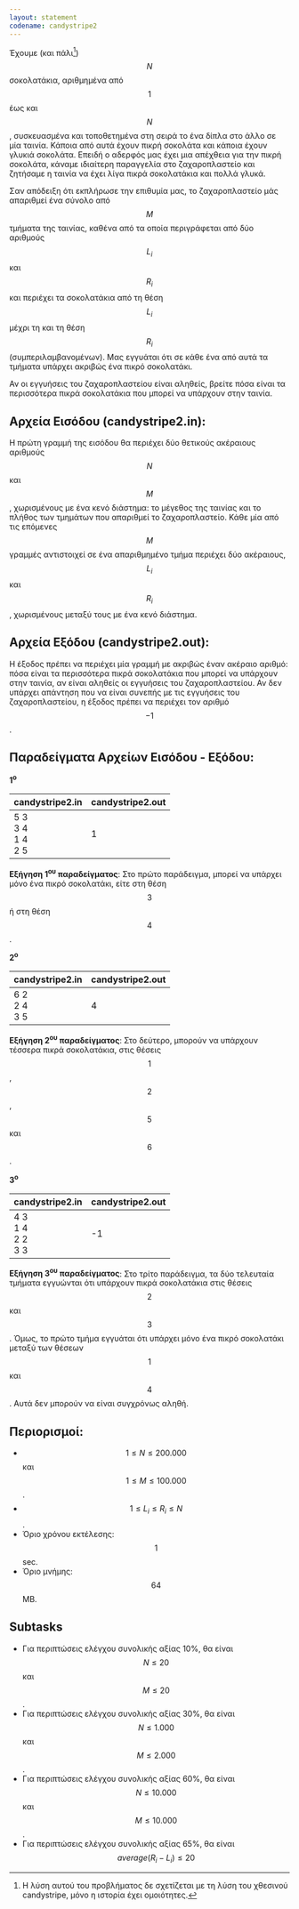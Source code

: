 ```yaml
---
layout: statement
codename: candystripe2
---
```


Έχουμε (και πάλι[^1]) $$N$$ σοκολατάκια, αριθμημένα από $$1$$ έως και $$N$$, συσκευασμένα και τοποθετημένα στη σειρά το ένα δίπλα στο άλλο σε μία ταινία. Κάποια από αυτά έχουν πικρή σοκολάτα και κάποια έχουν γλυκιά σοκολάτα. Επειδή ο αδερφός μας έχει μια απέχθεια για την πικρή σοκολάτα, κάναμε ιδιαίτερη παραγγελία στο ζαχαροπλαστείο και ζητήσαμε η ταινία να έχει λίγα πικρά σοκολατάκια και πολλά γλυκά.

Σαν απόδειξη ότι εκπλήρωσε την επιθυμία μας, το ζαχαροπλαστείο μάς απαριθμεί ένα σύνολο από $$M$$ τμήματα της ταινίας, καθένα από τα οποία περιγράφεται από δύο αριθμούς $$L_i$$ και $$R_i$$ και περιέχει τα σοκολατάκια από τη θέση $$L_i$$ μέχρι τη και τη θέση $$R_i$$ (συμπεριλαμβανομένων). Μας εγγυάται ότι σε κάθε
ένα από αυτά τα τμήματα υπάρχει ακριβώς ένα πικρό σοκολατάκι.

Αν οι εγγυήσεις του ζαχαροπλαστείου είναι αληθείς, βρείτε πόσα είναι τα περισσότερα πικρά σοκολατάκια που μπορεί να υπάρχουν στην ταινία.


[^1]: Η λύση αυτού του προβλήματος δε σχετίζεται με τη λύση του χθεσινού candystripe, μόνο η ιστορία έχει ομοιότητες.

## Αρχεία Εισόδου (candystripe2.in):

Η πρώτη γραμμή της εισόδου θα περιέχει δύο θετικούς ακέραιους αριθμούς $$N$$ και $$M$$, χωρισμένους με ένα κενό διάστημα: το μέγεθος της ταινίας και το πλήθος των τμημάτων που απαριθμεί το ζαχαροπλαστείο. Κάθε μία από τις επόμενες $$M$$ γραμμές αντιστοιχεί σε ένα απαριθμημένο τμήμα περιέχει δύο ακέραιους, $$L_i$$ και $$R_i$$, χωρισμένους μεταξύ τους με ένα κενό διάστημα.

## Αρχεία Εξόδου (candystripe2.out):

Η έξοδος πρέπει να περιέχει μία γραμμή με ακριβώς έναν ακέραιο αριθμό: πόσα είναι τα περισσότερα πικρά σοκολατάκια που μπορεί να υπάρχουν στην ταινία, αν είναι αληθείς οι εγγυήσεις του ζαχαροπλαστείου. Αν δεν υπάρχει απάντηση που να είναι συνεπής με τις εγγυήσεις του ζαχαροπλαστείου, η έξοδος πρέπει να περιέχει τον αριθμό $$−1$$.

## Παραδείγματα Αρχείων Εισόδου - Εξόδου:

**1<sup>o</sup>**

| **candystripe2.in**      | **candystripe2.out** |
| :--- | :--- |
| 5 3<br>3 4<br>1 4<br>2 5 | 1 |


**Εξήγηση 1<sup>ου</sup> παραδείγματος**: Στο πρώτο παράδειγμα, μπορεί να υπάρχει μόνο ένα πικρό σοκολατάκι, είτε στη θέση $$3$$ ή στη θέση $$4$$.

**2<sup>o</sup>**

| **candystripe2.in**      | **candystripe2.out** |
| :--- | :--- |
| 6 2<br>2 4<br>3 5 | 4 |

**Εξήγηση 2<sup>ου</sup> παραδείγματος**: Στο δεύτερο, μπορούν να υπάρχουν τέσσερα πικρά σοκολατάκια, στις θέσεις $$1$$, $$2$$, $$5$$ και $$6$$.

**3<sup>o</sup>**

| **candystripe2.in**      | **candystripe2.out** |
| :--- | :--- |
| 4 3<br>1 4<br>2 2<br>3 3 | -1 |

**Εξήγηση 3<sup>ου</sup> παραδείγματος**: Στο τρίτο παράδειγμα, τα δύο τελευταία τμήματα εγγυώνται ότι υπάρχουν πικρά σοκολατάκια στις θέσεις $$2$$ και $$3$$. Όμως, το πρώτο τμήμα εγγυάται ότι υπάρχει μόνο ένα πικρό σοκολατάκι μεταξύ των θέσεων $$1$$ και $$4$$. Αυτά δεν μπορούν να είναι συγχρόνως αληθή.

## Περιορισμοί:

 - $$1 \leq N \leq 200.000$$ και $$1 \leq M \leq 100.000$$.
 - $$1 \leq L_i \leq R_i \leq N$$.
 - Όριο χρόνου εκτέλεσης: $$1$$ sec.
 - Όριο μνήμης: $$64$$ MB.

## Subtasks

 - Για περιπτώσεις ελέγχου συνολικής αξίας 10%, θα είναι $$N \leq 20$$ και $$M \leq 20$$.
 - Για περιπτώσεις ελέγχου συνολικής αξίας 30%, θα είναι $$N \leq 1.000$$ και $$M \leq 2.000$$.
 - Για περιπτώσεις ελέγχου συνολικής αξίας 60%, θα είναι $$N \leq 10.000$$ και $$M \leq 10.000$$.
 - Για περιπτώσεις ελέγχου συνολικής αξίας 65%, θα είναι $$\mathit{average}(R_i − L_i) \leq 20$$
